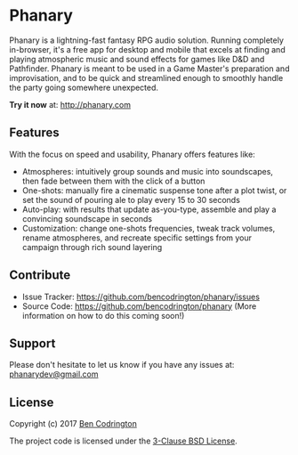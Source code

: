 # Phanary

Phanary is a lightning-fast fantasy RPG audio solution.
Running completely in-browser, it's a free app for desktop and mobile that excels at finding and playing atmospheric music and sound effects for games like D&D and Pathfinder.
Phanary is meant to be used in a Game Master's preparation and improvisation, and to be quick and streamlined enough to smoothly handle the party going somewhere unexpected.

**Try it now** at: http://phanary.com

## Features

With the focus on speed and usability, Phanary offers features like:

* Atmospheres: intuitively group sounds and music into soundscapes, then fade between them with the click of a button
* One-shots: manually fire a cinematic suspense tone after a plot twist, or set the sound of pouring ale to play every 15 to 30 seconds
* Auto-play: with results that update as-you-type, assemble and play a convincing soundscape in seconds
* Customization: change one-shots frequencies, tweak track volumes, rename atmospheres, and recreate specific settings from your campaign through rich sound layering

## Contribute

* Issue Tracker: https://github.com/bencodrington/phanary/issues
* Source Code: https://github.com/bencodrington/phanary
(More information on how to do this coming soon!)

## Support

Please don't hesitate to let us know if you have any issues at: phanarydev@gmail.com

## License

Copyright (c) 2017 [Ben Codrington](http://projectben.ch/)

The project code is licensed under the [3-Clause BSD License](https://github.com/bencodrington/phanary/blob/master/LICENSE.md).